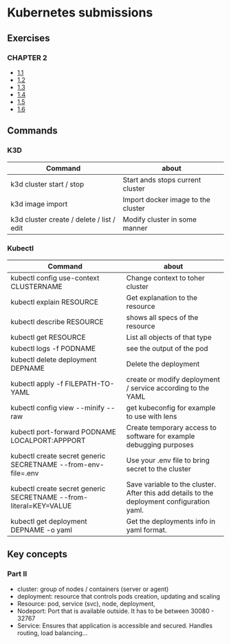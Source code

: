 # Kubernetes submissions

## Exercises

### CHAPTER 2
- [1.1](https://github.com/Jouchef/KubernetesSubmissions/tree/1.1/Log_output)
- [1.2](https://github.com/Jouchef/KubernetesSubmissions/tree/1.2/todo_app)
- [1.3](https://github.com/Jouchef/KubernetesSubmissions/tree/1.3/Log_output)
- [1.4](https://github.com/Jouchef/KubernetesSubmissions/tree/1.4/todo_app)
- [1.5](https://github.com/Jouchef/KubernetesSubmissions/tree/1.5/todo_app)
- [1.6](https://github.com/Jouchef/KubernetesSubmissions/tree/1.6/todo_app)


## Commands

### K3D
| Command | about |
| ------- | ----- |
| k3d cluster start / stop | Start ands stops current cluster | 
| k3d image import | Import docker image to the cluster |
| k3d cluster create / delete / list /  edit | Modify cluster in some manner |

### Kubectl
| Command | about |
| ------- | ----- |
| kubectl config use-context CLUSTERNAME | Change context to toher cluster |
| kubectl explain RESOURCE | Get explanation to the resource |
| kubectl describe RESOURCE | shows all specs of the resource |
| kubectl get RESOURCE | List all objects of that type |
| kubectl logs -f PODNAME | see the output of the pod |
| kubectl delete deployment DEPNAME | Delete the deployment |
| kubectl apply -f FILEPATH-TO-YAML | create or modify deployment / service according to the YAML |
| kubectl config view --minify --raw | get kubeconfig for example to use with lens |
| kubectl port-forward PODNAME LOCALPORT:APPPORT | Create temporary access to software for example debugging purposes |
|kubectl create secret generic SECRETNAME --from-env-file=.env | Use your .env file to bring secret to the cluster |
|kubectl create secret generic SECRETNAME --from-literal=KEY=VALUE|Save variable to the cluster. After this add details to the deployment configuration yaml.|
|kubectl get deployment DEPNAME -o yaml|Get the deployments info in yaml format.|




## Key concepts

### Part II

- cluster: group of nodes / containers (server or agent)
- deployment: resource that controls pods creation, updating and scaling
- Resource: pod, service (svc), node, deployment, 
- Nodeport: Port that is available outside. It has to be between 30080 - 32767
- Service: Ensures that application is accessible and secured. Handles routing, load balancing... 
